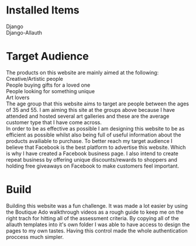 # Installed Items

Django  
Django-Allauth

# Target Audience 

The products on this website are mainly aimed at the following:  
Creative/Artistic people  
People buying gifts for a loved one  
People looking for something unique  
Art lovers  
The age group that this website aims to target are people between the ages of 35 and 55. I am aiming this site at the groups above because I have attended and hosted several art galleries and these are the average customer type that I have come across.  
In order to be as effective as possible I am designing this website to be as efficient as possible whilst also being full of useful information about the products availiable to purchase. To better reach my target audience I believe that Facebook is the best platform to advertise this website. Which is why I have created a Facebook business page. I also intend to create repeat business by offering unique discounts/rewards to shoppers and holding free giveaways on Facebook to make customers feel important.

# Build
Building this website was a fun challenge. It was made a lot easier by using the Boutique Ado walkthrough videos as a rough guide to keep me on the right trach for hitting all of the assessment criteria. By copying all of the allauth templates into it's own folder I was able to have access to design the pages to my own tastes. Having this control made the whole authentication proccess much simpler.